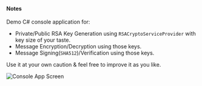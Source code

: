 #### Notes
Demo C# console application for:

-    Private/Public RSA Key Generation using `RSACryptoServiceProvider` with key size of your taste. 
-    Message Encryption/Decryption using those keys. 
-    Message Signing(`SHA512`)/Verification using those keys.

Use it at your own caution & feel free to improve it as you like.

![Console App Screen](http://i.imgur.com/JdwsAET.png?1)